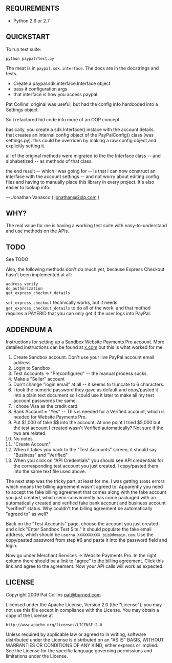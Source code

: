 REQUIREMENTS
------------
* Python 2.6 or 2.7

QUICKSTART
----------

To run test suite:

    python paypal/test.py

The meat is in `paypal.sdk.interface`. The docs are in the docstrings and tests.

- Create a paypal.sdk.interface.Interface object
- pass it configuration args
- that interface is how you access paypal.

Pat Collins' original was useful, but had the config info hardcoded into a 
Settings object.

So I refactored hid code into more of an OOP concept.

basically, you create a sdk.Interface() instace with the account details.  
that creates an internal config object of the PayPalConfig() class 
(was settings.py). this could be overriden by making a raw config object and 
explicitly setting it.

all of the original methods were migrated to the the Interface class -- and 
alphabetized -- as methods of that class.

the end result -- which i was going for -- is that i can now construct an 
interface with the account settings -- and not worry about editing config files 
and having to manually place this library in every project. It's also easier to 
lookup info.

-- Jonathan Vanasco ( jonathan@2xlp.com )

WHY?
----

The real value for me is having a working test suite with easy-to-understand 
and use methods on the APIs.

TODO
----

See TODO

Also, the following methods don't do much yet, because Express Checkout hasn't 
been implemented at all:

    address_verify
    do_authorization
    get_express_checkout_details
    
`set_express_checkout` technically works, but it needs 
`get_express_checkout_details` to do all of the work, and that method requires 
a PAYERID that you can only get if the user logs into PayPal.

ADDENDUM A
----------

Instructions for setting up a Sandbox Website Payments Pro account. More 
detailed instructions can be found at [x.com](http://x.com) but this is what 
worked for me.

 1. Create Sandbox account. Don't use your live PayPal account email address.
 2. Login to Sandbox
 3. Test Accounts -> "Preconfigured" -- the manual process sucks.
 4. Make a "Seller" account
 5. Don't change "login email" at all -- it seems to truncate to 6 characters.
 6. I took the numeric password they gave as default and copy/pasted it into a 
    plain text document so I could use it later to make all my test account 
    passwords the same.
 7. I chose Visa as the credit card.
 8. Bank Account = "Yes" -- This is needed for a Verified account, which is 
    needed for Website Payments Pro.
 9. Put $1,000 of fake $$ into the account. At one point I tried $5,000 but 
    the test account I created wasn't Verified automatically? Not sure if the 
    two are related.
 10. No notes.
 11. "Create Account"
 12. When it takes you back to the "Test Accounts" screen, it should say 
     "Business" and "Verified"
 13. When you click on "API Credentials" you should see API credentials for the 
     corresponding test account you just created. I copy/pasted them into the 
     same text file used above.

The next step was the tricky part, at least for me. I was getting `10501` 
errors which means the billing agreement wasn't agreed to. Apparently you need 
to accept the fake billing agreement that comes along with the fake account you 
just created, which semi-conveniently has come packaged with an automatically 
created and verified fake bank account and business account "verified" status. 
Why couldn't the billing agreement be automatically "agreed to" as well?

Back on the "Test Accounts" page, choose the account you just created and click 
"Enter Sandbox Test Site." It should populate the fake email address, which 
should be `userna_XXXXXXXXXX_biz@domain.com`. Use the copy/pasted password from 
step #6 and paste it into the password field and login.

Now go under Merchant Services -> Website Payments Pro. In the right column 
there should be a link to "agree" to the billing agreement. Click this link and 
agree to the agreement. Now your API calls will work as expected.

LICENSE
-------

Copyright 2009 Pat Collins <pat@burned.com>

Licensed under the Apache License, Version 2.0 (the "License");
you may not use this file except in compliance with the License.
You may obtain a copy of the License at

    http://www.apache.org/licenses/LICENSE-2.0

Unless required by applicable law or agreed to in writing, software
distributed under the License is distributed on an "AS IS" BASIS,
WITHOUT WARRANTIES OR CONDITIONS OF ANY KIND, either express or implied.
See the License for the specific language governing permissions and
limitations under the License.
